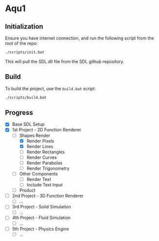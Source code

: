 # Aqu1

## Initialization

Ensure you have internet connection, and run the following script from the root of the repo:
```sh
./scripts/init.bat
```
This will pull the SDL.dll file from the SDL github repository.

## Build

To build the project, use the `build.bat` script:
```sh
./scripts/build.bat
```

## Progress

- [x] Base SDL Setup
- [x] 1st Project - 2D Function Renderer
  - [ ] Shapes Render
    - [x] Render Pixels
    - [x] Render Lines
    - [ ] Render Rectangles
    - [ ] Render Curves
    - [ ] Render Parabolas
    - [ ] Render Trigonometry
  - [ ] Other Components
    - [ ] Render Text
    - [ ] Include Text Input
  - [ ] Product
- [ ] 2nd Project - 3D Function Renderer
  - [ ] ...
- [ ] 3rd Project - Solid Simulation
  - [ ] ...
- [ ] 4th Project - Fluid Simulation
  - [ ] ...
- [ ] 5th Project - Physics Engine
  - [ ] ...
